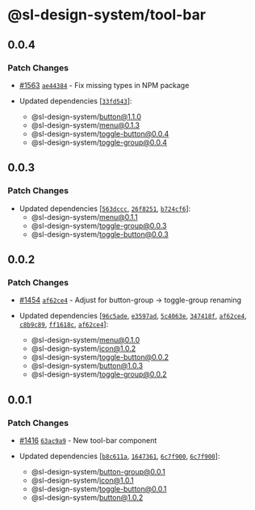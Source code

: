 # @sl-design-system/tool-bar

## 0.0.4

### Patch Changes

- [#1563](https://github.com/sl-design-system/components/pull/1563) [`ae44384`](https://github.com/sl-design-system/components/commit/ae44384129f1a787a82fd35262f3f24e0883df58) - Fix missing types in NPM package

- Updated dependencies [[`33fd543`](https://github.com/sl-design-system/components/commit/33fd5432f1499051071662aaca9974c212304bc6)]:
  - @sl-design-system/button@1.1.0
  - @sl-design-system/menu@0.1.3
  - @sl-design-system/toggle-button@0.0.4
  - @sl-design-system/toggle-group@0.0.4

## 0.0.3

### Patch Changes

- Updated dependencies [[`563dccc`](https://github.com/sl-design-system/components/commit/563dccce29fc961ef46147c41a8f9f82bd2db384), [`26f8251`](https://github.com/sl-design-system/components/commit/26f825194432eee04ca8c67869dcddc1781b565e), [`b724cf6`](https://github.com/sl-design-system/components/commit/b724cf629b28ee7afb85ccc072a4a07c8aa0e6bc)]:
  - @sl-design-system/menu@0.1.1
  - @sl-design-system/toggle-group@0.0.3
  - @sl-design-system/toggle-button@0.0.3

## 0.0.2

### Patch Changes

- [#1454](https://github.com/sl-design-system/components/pull/1454) [`af62ce4`](https://github.com/sl-design-system/components/commit/af62ce4d0e65b1363b9cede48642bc22d1fc9365) - Adjust for button-group -> toggle-group renaming

- Updated dependencies [[`96c5ade`](https://github.com/sl-design-system/components/commit/96c5ade1562ca5faf936ce59f13a2fb84abeac56), [`e3597ad`](https://github.com/sl-design-system/components/commit/e3597adca3a2b98f1507af55b7fb3748d9c29ffb), [`5c4063e`](https://github.com/sl-design-system/components/commit/5c4063ed63560ca3e07940492653d23a4ec009d8), [`347418f`](https://github.com/sl-design-system/components/commit/347418fa98477365f5bc0aef1c70c9da4579f2a4), [`af62ce4`](https://github.com/sl-design-system/components/commit/af62ce4d0e65b1363b9cede48642bc22d1fc9365), [`c8b9c89`](https://github.com/sl-design-system/components/commit/c8b9c89a367066ab241348c9f93e6e087ec796ea), [`ff1618c`](https://github.com/sl-design-system/components/commit/ff1618cdfa4d0060465d993f656345ba1044f88c), [`af62ce4`](https://github.com/sl-design-system/components/commit/af62ce4d0e65b1363b9cede48642bc22d1fc9365)]:
  - @sl-design-system/menu@0.1.0
  - @sl-design-system/icon@1.0.2
  - @sl-design-system/toggle-button@0.0.2
  - @sl-design-system/button@1.0.3
  - @sl-design-system/toggle-group@0.0.2

## 0.0.1

### Patch Changes

- [#1416](https://github.com/sl-design-system/components/pull/1416) [`63ac9a9`](https://github.com/sl-design-system/components/commit/63ac9a93d3e339878f9da819e52ff1e1c3a66e59) - New tool-bar component

- Updated dependencies [[`b8c611a`](https://github.com/sl-design-system/components/commit/b8c611a2c48f6b3b175080183075e64bcf364a6e), [`1647361`](https://github.com/sl-design-system/components/commit/1647361aba7af478745fc30a8067154debff0808), [`6c7f900`](https://github.com/sl-design-system/components/commit/6c7f9004959dfbb7a715a6ecec8d82da6b1e5e9c), [`6c7f900`](https://github.com/sl-design-system/components/commit/6c7f9004959dfbb7a715a6ecec8d82da6b1e5e9c)]:
  - @sl-design-system/button-group@0.0.1
  - @sl-design-system/icon@1.0.1
  - @sl-design-system/toggle-button@0.0.1
  - @sl-design-system/button@1.0.2
